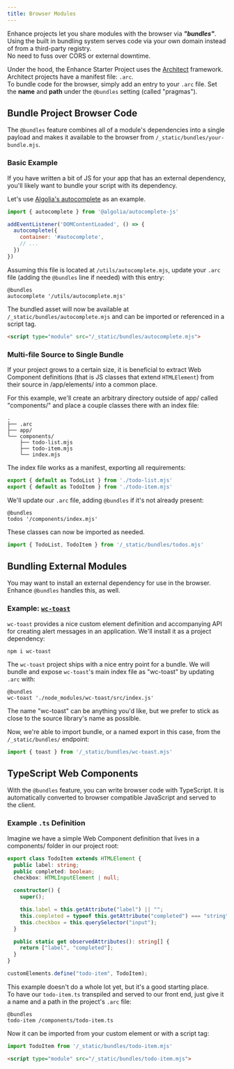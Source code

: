 ```yaml
---
title: Browser Modules
---
```


<doc-callout level="info" mark="🧺">

Enhance projects let you share modules with the browser via ***"bundles"***.
Using the built in bundling system serves code via your own domain instead of from a third-party registry.  
No need to fuss over CORS or external downtime.

</doc-callout>

Under the hood, the Enhance Starter Project uses the [Architect](https://arc.codes) framework.
Architect projects have a manifest file: `.arc`.  
To bundle code for the browser, simply add an entry to your `.arc` file.
Set the **name** and **path** under the `@bundles` setting (called "pragmas").

## Bundle Project Browser Code

The `@bundles` feature combines all of a module's dependencies into a single payload and makes it available to the browser from `/_static/bundles/your-bundle.mjs`.

### Basic Example

If you have written a bit of JS for your app that has an external dependency, you'll likely want to bundle your script with its dependency.

Let's use [Algolia's autocomplete](https://github.com/algolia/autocomplete) as an example.

<doc-code filename="/utils/autocomplete.mjs">

```javascript
import { autocomplete } from '@algolia/autocomplete-js'

addEventListener('DOMContentLoaded', () => {
  autocomplete({
    container: '#autocomplete',
    // ...
  })
})
```

</doc-code>

Assuming this file is located at `/utils/autocomplete.mjs`, update your `.arc` file (adding the `@bundles` line if needed) with this entry:

```arc
@bundles
autocomplete '/utils/autocomplete.mjs'
```

The bundled asset will now be available at `/_static/bundles/autocomplete.mjs` and can be imported or referenced in a script tag.

```html
<script type="module" src="/_static/bundles/autocomplete.mjs">
```

### Multi-file Source to Single Bundle

If your project grows to a certain size, it is beneficial to extract Web Component definitions (that is JS classes that extend `HTMLElement`) from their source in /app/elements/ into a common place.

For this example, we'll create an arbitrary directory outside of app/ called "components/" and place a couple classes there with an index file:

```
.
├── .arc
├── app/
└── components/
    ├── todo-list.mjs
    ├── todo-item.mjs
    └── index.mjs
```

The index file works as a manifest, exporting all requirements:

<doc-code filename="/components/index.mjs">

```javascript
export { default as TodoList } from './todo-list.mjs'
export { default as TodoItem } from './todo-item.mjs'
```

</doc-code>

We'll update our `.arc` file, adding `@bundles` if it's not already present:

```arc
@bundles
todos '/components/index.mjs'
```

These classes can now be imported as needed.

```javascript
import { TodoList, TodoItem } from '/_static/bundles/todos.mjs'
```


## Bundling External Modules

You may want to install an external dependency for use in the browser.
Enhance `@bundles` handles this, as well.

### Example: [`wc-toast`](https://github.com/abdmmar/wc-toast)

`wc-toast` provides a nice custom element definition and accompanying API for creating alert messages in an application. We'll install it as a project dependency:

```shell
npm i wc-toast
```

The `wc-toast` project ships with a nice entry point for a bundle. We will bundle and expose `wc-toast`'s main index file as "wc-toast" by updating `.arc` with:

```arc
@bundles
wc-toast './node_modules/wc-toast/src/index.js'
```

<doc-callout level="tip" mark="🗝️">

The name "wc-toast" can be anything you'd like, but we prefer to stick as close to the source library's name as possible.

</doc-callout>

Now, we're able to import bundle, or a named export in this case, from the `/_static/bundles/` endpoint:

```javascript
import { toast } from '/_static/bundles/wc-toast.mjs'
```

## TypeScript Web Components

With the `@bundles` feature, you can write browser code with TypeScript.
It is automatically converted to browser compatible JavaScript and served to the client.

### Example `.ts` Definition

Imagine we have a simple Web Component definition that lives in a components/ folder in our project root:

<doc-code filename="components/todo-item.ts">

```typescript
export class TodoItem extends HTMLElement {
  public label: string;
  public completed: boolean;
  checkbox: HTMLInputElement | null;

  constructor() {
    super();

    this.label = this.getAttribute("label") || "";
    this.completed = typeof this.getAttribute("completed") === "string";
    this.checkbox = this.querySelector("input");
  }

  public static get observedAttributes(): string[] {
    return ["label", "completed"];
  }
}

customElements.define("todo-item", TodoItem);
```

</doc-code>

This example doesn't do a whole lot yet, but it's a good starting place.  
To have our `todo-item.ts` transpiled and served to our front end, just give it a name and a path in the project's `.arc` file:

```arc
@bundles
todo-item /components/todo-item.ts
```

Now it can be imported from your custom element or with a script tag:

```javascript
import TodoItem from '/_static/bundles/todo-item.mjs'
```

```html
<script type="module" src="/_static/bundles/todo-item.mjs">
```
